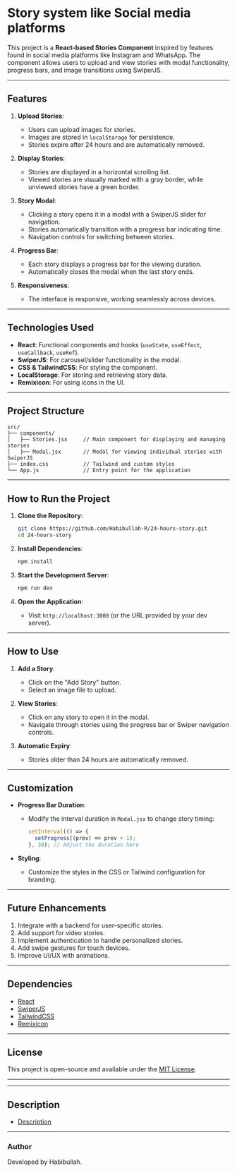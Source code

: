 # Story system like Social media platforms

This project is a **React-based Stories Component** inspired by features found in social media platforms like Instagram and WhatsApp. The component allows users to upload and view stories with modal functionality, progress bars, and image transitions using SwiperJS.

---

## Features

1. **Upload Stories**:

   - Users can upload images for stories.
   - Images are stored in `localStorage` for persistence.
   - Stories expire after 24 hours and are automatically removed.

2. **Display Stories**:

   - Stories are displayed in a horizontal scrolling list.
   - Viewed stories are visually marked with a gray border, while unviewed stories have a green border.

3. **Story Modal**:

   - Clicking a story opens it in a modal with a SwiperJS slider for navigation.
   - Stories automatically transition with a progress bar indicating time.
   - Navigation controls for switching between stories.

4. **Progress Bar**:

   - Each story displays a progress bar for the viewing duration.
   - Automatically closes the modal when the last story ends.

5. **Responsiveness**:
   - The interface is responsive, working seamlessly across devices.

---

## Technologies Used

- **React**: Functional components and hooks (`useState`, `useEffect`, `useCallback`, `useRef`).
- **SwiperJS**: For carousel/slider functionality in the modal.
- **CSS & TailwindCSS**: For styling the component.
- **LocalStorage**: For storing and retrieving story data.
- **Remixicon**: For using icons in the UI.

---

## Project Structure

```
src/
├── components/
│   ├── Stories.jsx     // Main component for displaying and managing stories
│   ├── Modal.jsx       // Modal for viewing individual stories with SwiperJS
├── index.css           // Tailwind and custom styles
└── App.js              // Entry point for the application
```

---

## How to Run the Project

1. **Clone the Repository**:

   ```bash
   git clone https://github.com/Habibullah-R/24-hours-story.git
   cd 24-hours-story
   ```

2. **Install Dependencies**:

   ```bash
   npm install
   ```

3. **Start the Development Server**:

   ```bash
   npm run dev
   ```

4. **Open the Application**:
   - Visit `http://localhost:3000` (or the URL provided by your dev server).

---

## How to Use

1. **Add a Story**:

   - Click on the "Add Story" button.
   - Select an image file to upload.

2. **View Stories**:

   - Click on any story to open it in the modal.
   - Navigate through stories using the progress bar or Swiper navigation controls.

3. **Automatic Expiry**:
   - Stories older than 24 hours are automatically removed.

---

## Customization

- **Progress Bar Duration**:

  - Modify the interval duration in `Modal.jsx` to change story timing:
    ```javascript
    setInterval(() => {
      setProgress((prev) => prev + 1);
    }, 30); // Adjust the duration here
    ```

- **Styling**:
  - Customize the styles in the CSS or Tailwind configuration for branding.

---

## Future Enhancements

1. Integrate with a backend for user-specific stories.
2. Add support for video stories.
3. Implement authentication to handle personalized stories.
4. Add swipe gestures for touch devices.
5. Improve UI/UX with animations.

---

## Dependencies

- [React](https://reactjs.org/)
- [SwiperJS](https://swiperjs.com/)
- [TailwindCSS](https://tailwindcss.com/)
- [Remixicon](https://remixicon.com/)

---

## License

This project is open-source and available under the [MIT License](LICENSE).

---

---

## Description

- [Description](https://roadmap.sh/projects/stories-feature)

---

### Author

Developed by Habibullah.  
